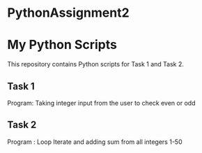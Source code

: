 # PythonAssignment2
# My Python Scripts

This repository contains Python scripts for Task 1 and Task 2.

## Task 1
Program: Taking integer input from the user to check even or odd

## Task 2
Program : Loop Iterate and adding sum from all integers 1-50